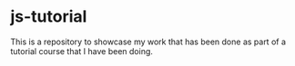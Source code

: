 # js-tutorial
This is a repository to showcase my work that has been done as part of a tutorial course that I have been doing.
